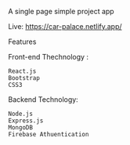 A single page simple project app 

Live: https://car-palace.netlify.app/

Features

  Front-end Thechnology :

    React.js
    Bootstrap
    CSS3

  Backend Technology:

    Node.js
    Express.js
    MongoDB
    Firebase Athuentication
